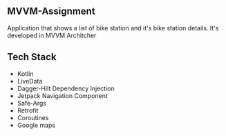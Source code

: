## MVVM-Assignment

Application that shows a list of bike station and it's bike station details.
It's developed in MVVM Architcher

## Tech Stack

- Kotlin
- LiveData
- Dagger-Hilt Dependency Injection
- Jetpack Navigation Component
- Safe-Args
- Retrofit
- Coroutines
- Google maps

